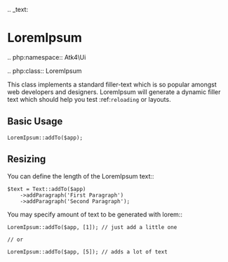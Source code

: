 .. _text:

# LoremIpsum

.. php:namespace:: Atk4\Ui

.. php:class:: LoremIpsum

This class implements a standard filler-text which is so popular amongst web developers and designers.
LoremIpsum will generate a dynamic filler text which should help you test :ref:`reloading` or layouts.

## Basic Usage

```
LoremIpsum::addTo($app);
```

## Resizing

You can define the length of the LoremIpsum text::

```
$text = Text::addTo($app)
    ->addParagraph('First Paragraph')
    ->addParagraph('Second Paragraph');
```


You may specify amount of text to be generated with lorem::

```
LoremIpsum::addTo($app, [1]); // just add a little one

// or

LoremIpsum::addTo($app, [5]); // adds a lot of text
```


